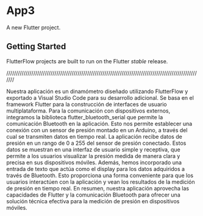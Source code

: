# App3

A new Flutter project.

## Getting Started

FlutterFlow projects are built to run on the Flutter _stable_ release.

///////////////////////////////////////////////////////////////////////////////////////////////////////

Nuestra aplicación es un dinamómetro diseñado utilizando FlutterFlow y exportado a Visual Studio Code para su desarrollo adicional. Se basa en el framework Flutter para la construcción de interfaces de usuario multiplataforma.
Para la comunicación con dispositivos externos, integramos la biblioteca flutter_bluetooth_serial que permite la comunicación Bluetooth en la aplicación. Esto nos permite establecer una conexión con un sensor de presión montado en un Arduino, a través del cual se transmiten datos en tiempo real.
La aplicación recibe datos de presión en un rango de 0 a 255 del sensor de presión conectado. Estos datos se muestran en una interfaz de usuario simple y receptiva, que permite a los usuarios visualizar la presión medida de manera clara y precisa en sus dispositivos móviles.
Además, hemos incorporado una entrada de texto que actúa como el display para los datos adquiridos a través de Bluetooth. Esto proporciona una forma conveniente para que los usuarios interactúen con la aplicación y vean los resultados de la medición de presión en tiempo real.
En resumen, nuestra aplicación aprovecha las capacidades de Flutter y la comunicación Bluetooth para ofrecer una solución técnica efectiva para la medición de presión en dispositivos móviles.